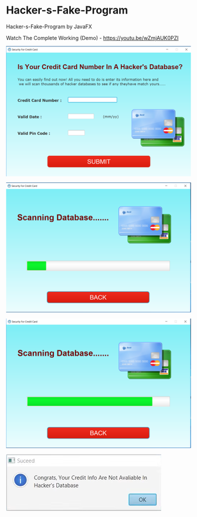 # Hacker-s-Fake-Program
Hacker-s-Fake-Program by JavaFX

Watch The Complete Working (Demo) - https://youtu.be/wZmjAUK0PZI

![](First.png)

![](Second.png)

![](Third.png)

![](Four.png)

